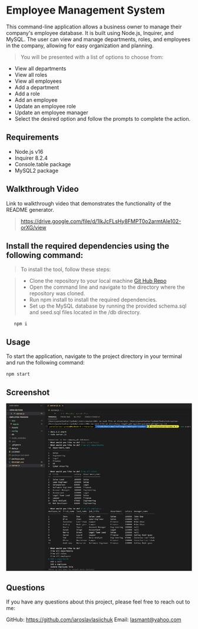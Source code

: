 # Employee Management System
This command-line application allows a business owner to manage their company's employee database. It is built using Node.js, Inquirer, and MySQL. The user can view and manage departments, roles, and employees in the company, allowing for easy organization and planning.
> You will be presented with a list of options to choose from:

* View all departments
* View all roles
* View all employees
* Add a department
* Add a role
* Add an employee
* Update an employee role
* Update an employee manager
* Select the desired option and follow the prompts to complete the action.

## Requirements
* Node.js v16
* Inquirer 8.2.4
* Console.table package
* MySQL2 package

## Walkthrough Video
Link to walkthrough video that demonstrates the functionality of the README generator.
> https://drive.google.com/file/d/1lkJcFLsHy8FMPT0o2armtAIe102-orXG/view

## Install the required dependencies using the following command:
> To install the tool, follow these steps:

> * Clone the repository to your local machine  [Git Hub Repo](https://github.com/IaroslavLasiichuk/employee-tracker)
> * Open the command line and navigate to the directory where the repository was cloned.
> * Run npm install to install the required dependencies.
> * Set up the MySQL database by running the provided schema.sql and seed.sql files located in the /db directory.
     
       npm i

## Usage
To start the application, navigate to the project directory in your terminal and run the following command:
    
    npm start
    
## Screenshot
![Screenshot](./Assets/screenshot.png)

## Questions

If you have any questions about this project, please feel free to reach out to me:

GitHub: https://github.com/iaroslavlasiichuk 
Email: lasmant@yahoo.com  